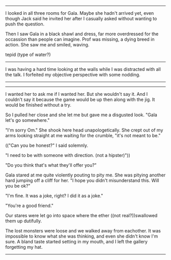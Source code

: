 

--------------------

I looked in all three rooms for Gala. Maybe she hadn't arrived yet, even though Jack said he invited her after I casually asked without wanting to push the question.

Then I saw Gala in a black shawl and dress, far more overdressed for the occassion than people can imagine. Prof was missing, a dying breed in action. She saw me and smiled, waving.


tepid (type of water?)

------------------------

I was having a hard time looking at the walls while I was distracted with all the talk. I forfeited my objective perspective with some nodding.

-------------------------






---------------

I wanted her to ask me if I wanted her. But she wouldn't say it. And I couldn't say it because the game would be up then along with the jig. It would be finished without a try.

So I pulled her close and she let me but gave me a disgusted look. "Gala let's go somewhere."

"I'm sorry Om." She shook here head unapologetically. She crept out of my arms looking straight at me waiting for the crumble, "it's not meant to be."

(("Can you be honest?" I said solemnly.

"I need to be with someone with direction. (not a hipster)"))

"Do you think that's what they'll offer you?"

Gala stared at me quite violently pouting to pity me. She was pitying another hard jumping off a cliff for her. "I hope you didn't misunderstand this. Will you be ok?"

"I'm fine. It was a joke, right? I did it as a joke."

"You're a good friend."

Our stares were let go into space where the ether ((not real?))swallowed them up dutifully.

The lost monsters were loose and we walked away from eachother. It was impossible to know what she was thinking, and even she didn't know I'm sure. A bland taste started setting in my mouth, and I left the gallery forgetting my hat.

----------------












